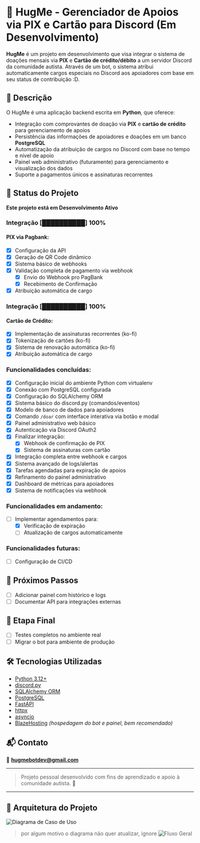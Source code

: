 # 🤗 HugMe - Gerenciador de Apoios via PIX e Cartão para Discord (Em Desenvolvimento)

**HugMe** é um projeto em desenvolvimento que visa integrar o sistema de doações mensais via **PIX** e **Cartão de crédito/débito** a um servidor Discord da comunidade autista. Através de um bot, o sistema atribui automaticamente cargos especiais no Discord aos apoiadores com base em seu status de contribuição \:D.

## 📌 Descrição
O HugMe é uma aplicação backend escrita em **Python**, que oferece:
- Integração com comprovantes de doação via **PIX** e **cartão de crédito** para gerenciamento de apoios
- Persistência das informações de apoiadores e doações em um banco **PostgreSQL**
- Automatização da atribuição de cargos no Discord com base no tempo e nível de apoio
- Painel web administrativo (futuramente) para gerenciamento e visualização dos dados
- Suporte a pagamentos únicos e assinaturas recorrentes

## 🚧 Status do Projeto
**Este projeto está em Desenvolvimento Ativo**

### Integração [██████████] **100%**
#### PIX via Pagbank:
- [x] Configuração da API 
- [x] Geração de QR Code dinâmico
- [x] Sistema básico de webhooks
- [x] Validação completa de pagamento via webhook
  - [x] Envio do Webhook pro PagBank
  - [x] Recebimento de Confirmação 
- [x] Atribuição automática de cargo
### Integração [██████████] **100%**
#### Cartão de Crédito:
- [x] Implementação de assinaturas recorrentes (ko-fi)
- [x] Tokenização de cartões (ko-fi)
- [x] Sistema de renovação automática (ko-fi)
- [x] Atribuição automática de cargo

### Funcionalidades concluídas:
- [x] Configuração inicial do ambiente Python com virtualenv
- [x] Conexão com PostgreSQL configurada
- [x] Configuração do SQLAlchemy ORM
- [x] Sistema básico do discord.py (comandos/eventos)
- [x] Modelo de banco de dados para apoiadores
- [x] Comando `/doar` com interface interativa via botão e modal
- [x] Painel administrativo web básico
- [x] Autenticação via Discord OAuth2
- [x] Finalizar integração:
  - [x] Webhook de confirmação de PIX
  - [x] Sistema de assinaturas com cartão
- [x] Integração completa entre webhook e cargos
- [x] Sistema avançado de logs/alertas
- [x] Tarefas agendadas para expiração de apoios
- [x] Refinamento do painel administrativo
- [x] Dashboard de métricas para apoiadores
- [x] Sistema de notificações via webhook

### Funcionalidades em andamento:

- [ ] Implementar agendamentos para:
  - [x] Verificação de expiração
  - [ ] Atualização de cargos automaticamente

### Funcionalidades futuras:
- [ ] Configuração de CI/CD

## 🧭 Próximos Passos

- [ ] Adicionar painel com histórico e logs
- [ ] Documentar API para integrações externas

## 🏁 Etapa Final
- [ ] Testes completos no ambiente real
- [ ] Migrar o bot para ambiente de produção

## 🛠 Tecnologias Utilizadas
- [Python 3.12+](https://www.python.org/)
- [discord.py](https://github.com/Rapptz/discord.py)
- [SQLAlchemy ORM](https://www.sqlalchemy.org/)
- [PostgreSQL](https://www.postgresql.org/)
- [FastAPI](https://fastapi.tiangolo.com/)
- [httpx](https://www.python-httpx.org/)
- [asyncio](https://docs.python.org/3/library/asyncio.html)
- [BlazeHosting](https://blazehosting.com.br/bots) *(hospedagem do bot e painel, bem recomendado)*

## 📬 Contato
📧 **[hugmebotdev@gmail.com](mailto:hugmebotdev@gmail.com)**

---
> Projeto pessoal desenvolvido com fins de aprendizado e apoio à comunidade autista. 💙
---
## 🧱 Arquitetura do Projeto
![Diagrama de Caso de Uso](//www.plantuml.com/plantuml/dpng/TPFDRXCn4CVlVefHJo2K0qq_Q0-e8UKZGaYXLH7NgJr9hEnwLcDlE23UXOe3Jy0JvCKOiywo2ULc__tpU3x-lee99RLrPIfQ94WCufUh1CuBsUGvcBZseK716ceER5V2DK6Iben1crZWBhRR1_5SjXDN--1Z4dGiHJkwLO5gXFSyMlWZmAYhDtvtEfdFu9gekILQvyD-OqpE0iEo8dZ52RuQW3QInKXmD0lUUXHmZDkVsn-SRyBTzFcGUHqjLokIIvZFFWEtVGAPF1wIRqbGuECDJDbHfWiq7a9pOKinAjZW4ciAYVSYdWpXJoH-uUs_6PuUl4jXKCSlYWKx6s9J3XkI_BBb6cOJUFAkNNuWRShJWfyFyKaIVzzwfL6M707Rn3KcpIOdJUNAYxtQq0Ug0Fln9RzX-4Bt1RumtupPpHf6evUvruV2yQ5mRbGiwp7y6SD0EO7BhdychxEMRQ6YEiBevIprPYXo9WRNjJ4BBtNNODEpvNK5RYWs71CQi-VCGfm-gfuzgbwOFatjdOQ-BdC5Mv9mgCHuGCnxcsoA6nmRFUeAyz6oE2rAoJAnRc3614vKlY8lkiy2iBFVN_T54D8OeckAIcmyvWWf9_Ki3s_5lEwcltr8thAXu207FtoY_t80EI57O3lBbH8R5DIps3OiYM3xFHkn3TwXe_y5BHOhdt-OXiOlrjJp71eSvqvJp2Labm0LP_InhtJLrjLl)
> por algum motivo o diagrama não quer atualizar, ignore
![Fluxo Geral](//www.plantuml.com/plantuml/dpng/ZLJFRZir4BxlKmova1n2xr5LDMrQgQ8L9LKBDpIn9wdfshFOtb1ucue3we4ZJx0lXhtnxhB4vTT3bFNucp_VvvavTnwjhtLPLE5V2LMXyV3ewkRDAXuPBzYFpsW4hr2o6vadFz06bb8hCm5q44xZw-Nz3QoK4snb2qZVmNoC-vRdMnLHuUjQPI4hekg1w2MY-aDHV0tNPVtA80bMZCsVpHyCUuLmV_DZqR63-LaajO0JoMYBy1ajtUq2xjXvYo3OR9NLASXqTNUP35wnULBqw-muOWS1cP9tqGVH5h2cdMepX9znANuiiCNcIlb-7I9B0dA-UGiwyCT4M-bW6kH_PdwP5Kd0M4EmBI1T1BynmI9SV5Xen-OGlOT6nWzSAg4y0dghDhLgSMrqjBkU_l3O2rWUW0S0OEqvIYfGa_6Kq-iEhS045wmvfMh-acCTWlXxiadGY8IRPURHD-pXD2Hpk2DzbXBsBRI0AnDrh2phoXUT6UQT_veyMuDWoLNiF6OefX0T0a8oeTYWaGnrgYT7z9Pt815KqC6sBCRydiYghHBOItmP9Samt2UWFMWsTHwtMs1J_ZRBLTl5XOgiLiurVvC3Z9DS332O7_Lu2paUdqkh48B8gSZzlwlEJ4pPPaQBFTActiaer9VgILSCXi6HtIl9zekTDaZPBwfH8oy5EOTmabXzJgPF2pIcyTt6D-yQTFFkROZeW00hLk7IaZiuTFEw9YF9gjzJj6-UlIx_q_KwDfQ3Y-RDAS4kqn3YcSHBPhrCegbTAh4xbA6l9aN67N-k9NwydKXlIBRp9b8jumAZ7BiwTNI_owRj4ymowHpvdtwn8e9EQrkUvHHS-XhBgChZ-XPa7pLJP7gDOMemkHuFsDLhfReobt4ljSiM_xSHuxkn0ugkyGgcmdAWDO27nhXLpYD86j2vFbkJvdtQd-uOcbN1-S3A7SP86VHgpyKv6LdhyXy0)